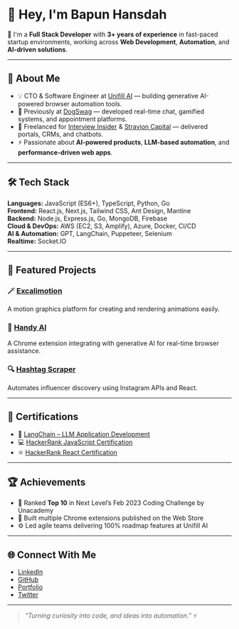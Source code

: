 # 👋 Hey, I'm Bapun Hansdah

🚀 I'm a **Full Stack Developer** with **3+ years of experience** in fast-paced startup environments, working across **Web Development**, **Automation**, and **AI-driven solutions**.

---

## 🧠 About Me

- 💡 CTO & Software Engineer at [Unifill AI](https://unifillai.com) — building generative AI-powered browser automation tools.  
- 🐶 Previously at [DogSwag](https://barkybrews.com) — developed real-time chat, gamified systems, and appointment platforms.  
- 🧩 Freelanced for [Interview Insider](https://interviewinsider.in) & [Stravion Capital](https://www.stravioncapital.com) — delivered portals, CRMs, and chatbots.  
- ⚡ Passionate about **AI-powered products**, **LLM-based automation**, and **performance-driven web apps**.

---

## 🛠️ Tech Stack

**Languages:** JavaScript (ES6+), TypeScript, Python, Go  
**Frontend:** React.js, Next.js, Tailwind CSS, Ant Design, Mantine  
**Backend:** Node.js, Express.js, Go, MongoDB, Firebase  
**Cloud & DevOps:** AWS (EC2, S3, Amplify), Azure, Docker, CI/CD  
**AI & Automation:** GPT, LangChain, Puppeteer, Selenium  
**Realtime:** Socket.IO  

---

## 🧩 Featured Projects

### 🪄 [Excalimotion](https://excalimotion.com)
A motion graphics platform for creating and rendering animations easily.

### 🤖 [Handy AI](https://chromewebstore.google.com/detail/handy-ai/jefikdjmlhjnbkihdaiajpncmmjcjjbo)
A Chrome extension integrating with generative AI for real-time browser assistance.

### 🔍 [Hashtag Scraper](https://chromewebstore.google.com/detail/hashtag-scraper/lkjglfpchhgefmooomhbdipbppabdpii)
Automates influencer discovery using Instagram APIs and React.

---

## 📜 Certifications

- 🧩 [LangChain – LLM Application Development](https://www.udemy.com/course/langchain/)
- 💻 [HackerRank JavaScript Certification](https://www.hackerrank.com/certificates/188f3092b174)
- ⚛️ [HackerRank React Certification](https://www.hackerrank.com/certificates/19089e63b3b8)

---

## 🏆 Achievements

- 🥇 Ranked **Top 10** in Next Level’s Feb 2023 Coding Challenge by Unacademy  
- 💬 Built multiple Chrome extensions published on the Web Store  
- ⚙️ Led agile teams delivering 100% roadmap features at Unifill AI  

---

## 🌐 Connect With Me

- [LinkedIn](https://www.linkedin.com/in/bapun-hansdah/)
- [GitHub](https://github.com/bapunhansdah)
- [Portfolio](https://bapunhansdah.work)
- [Twitter](https://twitter.com/bapunhansdah7)

---

> _"Turning curiosity into code, and ideas into automation."_ ⚡
